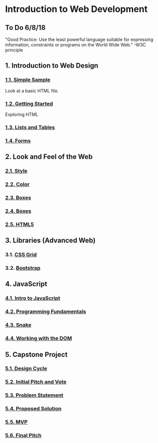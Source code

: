 # Introduction to Web Development
## To Do 6/8/18

"Good Practice: Use the least powerful language suitable for expressing information, constraints or programs on the World Wide Web." -W3C principle 

## 1. Introduction to Web Design

### [1.1. Simple Sample](https://github.com/dylansf/dylansf.github.io/tree/master/webdesign/1.1_simple_sample)
Look at a basic HTML file.  
### [1.2. Getting Started](https://github.com/dylansf/dylansf.github.io/tree/master/webdesign/1.2_getting_started)
Exploring HTML
### [1.3. Lists and Tables](https://github.com/dylansf/dylansf.github.io/tree/master/webdesign/1.3_lists_tables)
### [1.4. Forms](https://github.com/dylansf/dylansf.github.io/tree/master/webdesign/1.4_forms)

## 2. Look and Feel of the Web

### [2.1. Style](https://github.com/dylansf/dylansf.github.io/tree/master/webdesign/2.1_style)
### [2.2. Color](https://github.com/dylansf/dylansf.github.io/tree/master/webdesign/2.2_Color)
### [2.3. Boxes](https://github.com/dylansf/dylansf.github.io/tree/master/webdesign/2.3_Layout)
### [2.4. Boxes](https://github.com/dylansf/dylansf.github.io/tree/master/webdesign/2.4_Boxes)
### [2.5. HTML5](https://github.com/dylansf/dylansf.github.io/tree/master/webdesign/2.5_HTML5)

## 3. Libraries (Advanced Web)

### 3.1. [CSS Grid](https://github.com/dylansf/dylansf.github.io/tree/master/webdesign/3.1_cssgrid)
### 3.2. [Bootstrap](https://github.com/dylansf/dylansf.github.io/tree/master/webdesign/3.2_bootstrap)

## 4. JavaScript

### [4.1. Intro to JavaScript]()
### [4.2. Programming Fundamentals]()
### [4.3. Snake]()
### [4.4. Working with the DOM]()

## 5. Capstone Project

### [5.1. Design Cycle]()
### [5.2. Initial Pitch and Vote]()
### [5.3. Problem Statement]()
### [5.4. Proposed Solution]()
### [5.5. MVP]()
### [5.6. Final Pitch]()
